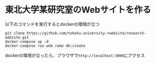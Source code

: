 # 東北大学某研究室のWebサイトを作る
以下のコマンドを実行するとdockerの環境が立つ
```
git clone https://github.com/tohoku-university-rwebsite/research-website.git
docker-compose up -d
docker-compose run web rake db:create
```
dockerの環境が立ったら、ブラウザで`http://localhost:3000`にアクセス
